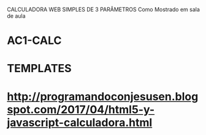 CALCULADORA WEB SIMPLES DE 3 PARÂMETROS
Como Mostrado em sala de aula

# AC1-CALC
# TEMPLATES #
# http://programandoconjesusen.blogspot.com/2017/04/html5-y-javascript-calculadora.html
